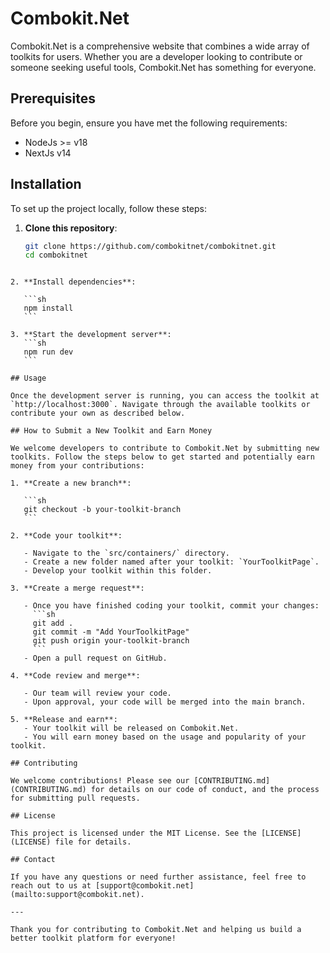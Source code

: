 # Combokit.Net

Combokit.Net is a comprehensive website that combines a wide array of toolkits for users. Whether you are a developer looking to contribute or someone seeking useful tools, Combokit.Net has something for everyone.

## Prerequisites

Before you begin, ensure you have met the following requirements:

- NodeJs >= v18
- NextJs v14

## Installation

To set up the project locally, follow these steps:

1. **Clone this repository**:
   ```sh
   git clone https://github.com/combokitnet/combokitnet.git
   cd combokitnet
   ```

````

2. **Install dependencies**:

   ```sh
   npm install
   ```

3. **Start the development server**:
   ```sh
   npm run dev
   ```

## Usage

Once the development server is running, you can access the toolkit at `http://localhost:3000`. Navigate through the available toolkits or contribute your own as described below.

## How to Submit a New Toolkit and Earn Money

We welcome developers to contribute to Combokit.Net by submitting new toolkits. Follow the steps below to get started and potentially earn money from your contributions:

1. **Create a new branch**:

   ```sh
   git checkout -b your-toolkit-branch
   ```

2. **Code your toolkit**:

   - Navigate to the `src/containers/` directory.
   - Create a new folder named after your toolkit: `YourToolkitPage`.
   - Develop your toolkit within this folder.

3. **Create a merge request**:

   - Once you have finished coding your toolkit, commit your changes:
     ```sh
     git add .
     git commit -m "Add YourToolkitPage"
     git push origin your-toolkit-branch
     ```
   - Open a pull request on GitHub.

4. **Code review and merge**:

   - Our team will review your code.
   - Upon approval, your code will be merged into the main branch.

5. **Release and earn**:
   - Your toolkit will be released on Combokit.Net.
   - You will earn money based on the usage and popularity of your toolkit.

## Contributing

We welcome contributions! Please see our [CONTRIBUTING.md](CONTRIBUTING.md) for details on our code of conduct, and the process for submitting pull requests.

## License

This project is licensed under the MIT License. See the [LICENSE](LICENSE) file for details.

## Contact

If you have any questions or need further assistance, feel free to reach out to us at [support@combokit.net](mailto:support@combokit.net).

---

Thank you for contributing to Combokit.Net and helping us build a better toolkit platform for everyone!

````
